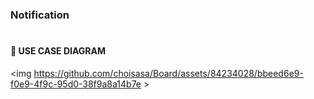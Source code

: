 ### Notification
<h1>

#### 📂 USE CASE DIAGRAM
<img https://github.com/choisasa/Board/assets/84234028/bbeed6e9-f0e9-4f9c-95d0-38f9a8a14b7e >

